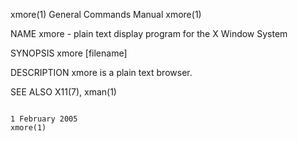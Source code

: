 xmore(1)                                                                                   General Commands Manual                                                                                   xmore(1)

NAME
       xmore - plain text display program for the X Window System

SYNOPSIS
       xmore [filename]

DESCRIPTION
       xmore is a plain text browser.

SEE ALSO
       X11(7), xman(1)

                                                                                               1 February 2005                                                                                       xmore(1)
